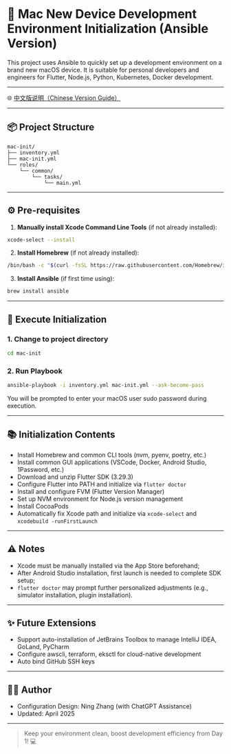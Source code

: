 # 🚀 Mac New Device Development Environment Initialization (Ansible Version)

This project uses Ansible to quickly set up a development environment on a brand new macOS device. It is suitable for personal developers and engineers for Flutter, Node.js, Python, Kubernetes, Docker development.

---

🌐 [中文版说明（Chinese Version Guide）](./README.zh.md)

---

## 📦 Project Structure

```
mac-init/
├── inventory.yml
├── mac-init.yml
└── roles/
    └── common/
        └── tasks/
            └── main.yml
```

---

## ⚙️ Pre-requisites

1. **Manually install Xcode Command Line Tools** (if not already installed):

```bash
xcode-select --install
```

2. **Install Homebrew** (if not already installed):

```bash
/bin/bash -c "$(curl -fsSL https://raw.githubusercontent.com/Homebrew/install/HEAD/install.sh)"
```

3. **Install Ansible** (if first time using):

```bash
brew install ansible
```

---

## 🚀 Execute Initialization

### 1. Change to project directory

```bash
cd mac-init
```

### 2. Run Playbook

```bash
ansible-playbook -i inventory.yml mac-init.yml --ask-become-pass
```

You will be prompted to enter your macOS user sudo password during execution.

---

## 📚 Initialization Contents

- Install Homebrew and common CLI tools (nvm, pyenv, poetry, etc.)
- Install common GUI applications (VSCode, Docker, Android Studio, 1Password, etc.)
- Download and unzip Flutter SDK (3.29.3)
- Configure Flutter into PATH and initialize via `flutter doctor`
- Install and configure FVM (Flutter Version Manager)
- Set up NVM environment for Node.js version management
- Install CocoaPods
- Automatically fix Xcode path and initialize via `xcode-select` and `xcodebuild -runFirstLaunch`

---

## ⚠️ Notes

- Xcode must be manually installed via the App Store beforehand;
- After Android Studio installation, first launch is needed to complete SDK setup;
- `flutter doctor` may prompt further personalized adjustments (e.g., simulator installation, plugin installation).

---

## ✨ Future Extensions

- Support auto-installation of JetBrains Toolbox to manage IntelliJ IDEA, GoLand, PyCharm
- Configure awscli, terraform, eksctl for cloud-native development
- Auto bind GitHub SSH keys

---

## 👨‍💻 Author
- Configuration Design: Ning Zhang (with ChatGPT Assistance)
- Updated: April 2025

---

> Keep your environment clean, boost development efficiency from Day 1! 💻


